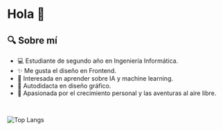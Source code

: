<h1>Hola 👋</h1> 

## 🔍 Sobre mí

- 💻 Estudiante de segundo año en Ingeniería Informática.
- ✨ Me gusta el diseño en Frontend.
- 🧠 Interesada en aprender sobre IA y machine learning.
- 🎨 Autodidacta en diseño gráfico.
- 🌱 Apasionada por el crecimiento personal y las aventuras al aire libre.

<br>

![Top Langs](https://github-readme-stats.vercel.app/api/top-langs/?username=NataMellado&layout=compact&theme=jolly&show_icons=true)

